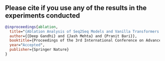 ## Please cite if you use any of the results in the experiments conducted

```bibtex
@inproceedings{ablation,
  title="{Ablation Analysis of Seq2Seq Models and Vanilla Transformers for Spanish to English Translation}",
  author={{Deep Gandhi} and {Jash Mehta} and {Pranit Bari}},
  booktitle={Proceedings of the 3rd International Conference on Advances in Distributed Computing and Machine Learning},
  year="Accepted",
  publisher={Springer Nature}
}
```
